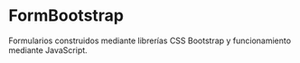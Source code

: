 # FormBootstrap
Formularios construidos mediante librerías CSS Bootstrap y funcionamiento mediante JavaScript. 
